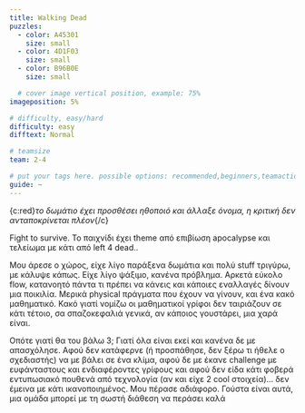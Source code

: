 ```yaml
---
title: Walking Dead
puzzles:
  - color: A45301
    size: small
  - color: 4D1F03
    size: small
  - color: B96B0E
    size: small

  # cover image vertical position, example: 75%
imageposition: 5%

# difficulty, easy/hard
difficulty: easy
difftext: Normal

# teamsize
team: 2-4

# put your tags here. possible options: recommended,beginners,teamaction,duet
guide: ~
---
```


{c:red}_το δωμάτιο έχει προσθέσει ηθοποιό και άλλαξε όνομα, η κριτική δεν ανταποκρίνεται πλέον_{/c}

Fight to survive. Το παιχνίδι έχει theme από επιβίωση apocalypse και τελείωμα με κάτι από left 4 dead..

Μου άρεσε ο χώρος, είχε λίγο παράξενα δωμάτια και πολύ stuff τριγύρω, με κάλυψε κάπως. Είχε λίγο ψάξιμο, κανένα πρόβλημα. Αρκετά εύκολο flow,
κατανοητό πάντα τι πρέπει να κάνεις και κάποιες εναλλαγές δίνουν μια ποικιλία. Μερικά physical πράγματα που έχουν να γίνουν, και ένα κακό μαθηματικό.
Κακό γιατί νομίζω οι μαθηματικοί γρίφοι δεν ταιριάζουν σε κάτι τέτοιο, σα σπαζοκεφαλιά γενικά, αν κάποιος γουστάρει, μια χαρά είναι.

Οπότε γιατί θα του βάλω 3; Γιατί όλα είναι εκεί και κανένα δε με απασχόλησε. Αφού δεν κατάφερνε (ή προσπάθησε, δεν ξέρω τι ήθελε ο σχεδιαστής) να με βάλει
σε ένα κλίμα, αφού δε με έκανε challenge με ευφάνταστους και ενδιαφέροντες γρίφους και αφού δεν είδα κάτι φοβερά εντυπωσιακό πουθενά από τεχνολογία
(αν και είχε 2 cool στοιχεία)… δεν έμεινα με κάτι ικανοποιημένος. Μου πέρασε αδιάφορο. Γούστα είναι αυτά, μια ομάδα μπορεί με τη σωστή διάθεση να περάσει καλά
